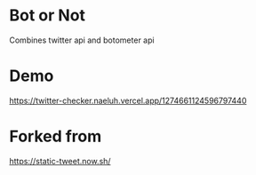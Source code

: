 # Bot or Not

Combines twitter api and botometer api

# Demo 

https://twitter-checker.naeluh.vercel.app/1274661124596797440

# Forked from 

https://static-tweet.now.sh/
